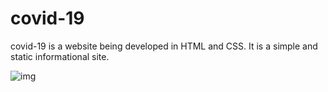 # covid-19
covid-19 is a website being developed in HTML and CSS. It is a simple and static informational site.

![img](https://user-images.githubusercontent.com/91914773/155218503-cd2e533f-d364-4948-89e6-02e03929182c.PNG)
